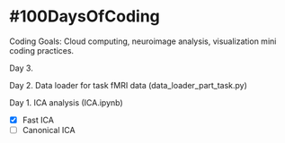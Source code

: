 # #100DaysOfCoding
Coding Goals: Cloud computing, neuroimage analysis, visualization mini coding practices.

Day 3. </br>

Day 2. Data loader for task fMRI data (data_loader_part_task.py)</br>

Day 1. ICA analysis (ICA.ipynb) </br>
- [x] Fast ICA</br>
- [ ] Canonical ICA</br>
